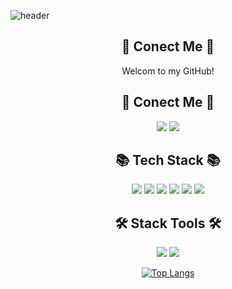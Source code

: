 ![header](https://capsule-render.vercel.app/api?type=waving&color=auto&height=300&section=header&text=Jieun's%20Github!&fontSize=90render&animation=fadeIn)
<div align="center">
  
  ## 🔗 Conect Me 🔗
  Welcom to my GitHub!

  ## 🔗 Conect Me 🔗
  <img src="https://img.shields.io/badge/pusan16591@gmail.com-EA4335?style=flat&logo=Gmail&logoColor=white"/>  <a     href="https://www.instagram.com/tdic._.8/"><img src="https://img.shields.io/badge/@tdic._.8-FF0069?  style=flat&logo=instagram&logoColor=white&link=https://www.instagram.com/tdic._.8/"/></a>

  ## 📚 Tech Stack 📚
  <img src="https://img.shields.io/badge/C언어-A8B9CC?style=flat&logo=C&logoColor=white"/>  <img src="https://img.shields.io/badge/Python-3776AB?  style=flat&logo=Python&logoColor=white"/>  <img src="https://img.shields.io/badge/HTML-E34F26?style=flat&logo=HTML5&logoColor=white"/>  <img   src="https://img.shields.io/badge/CSS-663399?style=flat&logo=CSS&logoColor=white"/> <img src="https://img.shields.io/badge/JS-F7DF1E?  style=flat&logo=JavaScript&logoColor=white"/>  <img src="https://img.shields.io/badge/MySQL-4479A1?style=flat&logo=MySQL&logoColor=white"/>

  ## 🛠️ Stack Tools 🛠️
  <img src="https://img.shields.io/badge/CLion-000000?style=flat&logo=CLion&logoColor=white"/>  <img src="https://img.shields.io/badge/Pycharm-  000000?style=flat&logo=pycharm&logoColor=white"/>



  [![Top Langs](https://github-readme-stats.vercel.app/api/top-langs/?username=jieun0903)](https://github.com/anuraghazra/github-readme-stats)
</div>
<!--
**jieun0903/jieun0903** is a ✨ _special_ ✨ repository because its `README.md` (this file) appears on your GitHub profile.

Here are some ideas to get you started:

- 🔭 I’m currently working on ...
- 🌱 I’m currently learning ...
- 👯 I’m looking to collaborate on ...
- 🤔 I’m looking for help with ...
- 💬 Ask me about ...
- 📫 How to reach me: ...
- 😄 Pronouns: ...
- ⚡ Fun fact: ...
-->
